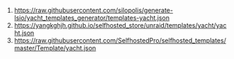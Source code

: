 1. https://raw.githubusercontent.com/silopolis/generate-lsio/yacht_templates_generator/templates-yacht.json
2. https://yangkghjh.github.io/selfhosted_store/unraid/templates/yacht/yacht.json
3. https://raw.githubusercontent.com/SelfhostedPro/selfhosted_templates/master/Template/yacht.json

